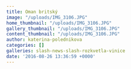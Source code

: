 ```yaml
---
title: Oman britský
image: "/uploads/IMG_3106.JPG"
home_thumbnail: "/uploads/IMG_3106.JPG"
gallery_thumbnail: "/uploads/IMG_3106.JPG"
content_thumbnail: "/uploads/IMG_3106.JPG"
author: katerina-polednikova
categories: []
galleries: slash-news-slash-rozkvetla-vinice
date: '2016-08-26 13:36:59 +0000'
---
```

